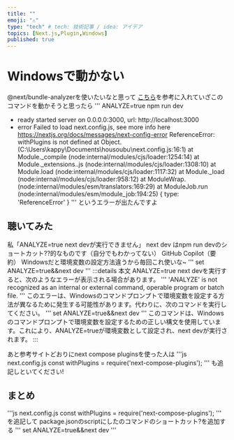 ```yaml
---
title: ""
emoji: "⚠"
type: "tech" # tech: 技術記事 / idea: アイデア
topics: [Next.js,Plugin,Windows]
published: true
---
```

# Windowsで動かない
@next/bundle-analyzerを使いたいなと思って
[こちら](https://zenn.dev/shimakaze_soft/scraps/8fcc0e9508fec9)を参考に入れていざこのコマンドを動かそうと思ったら
'''
ANALYZE=true npm run dev
- ready started server on 0.0.0.0:3000, url: http://localhost:3000
- error Failed to load next.config.js, see more info here https://nextjs.org/docs/messages/next-config-error
ReferenceError: withPlugins is not defined
    at Object.<anonymous> (C:\Users\kappy\Documents\housoubu\next.config.js:16:1)
    at Module._compile (node:internal/modules/cjs/loader:1254:14)
    at Module._extensions..js (node:internal/modules/cjs/loader:1308:10)
    at Module.load (node:internal/modules/cjs/loader:1117:32)
    at Module._load (node:internal/modules/cjs/loader:958:12)
    at ModuleWrap.<anonymous> (node:internal/modules/esm/translators:169:29)
    at ModuleJob.run (node:internal/modules/esm/module_job:194:25) {
  type: 'ReferenceError'
}
'''
というエラーが出たんですよ

## 聴いてみた
私「ANALYZE=true next devが実行できません」
next dev はnpm run devのショートカット??的なものです（自分でもわかってない）
GitHub Copilot（要約）
Windowsだと環境変数の設定方法違うから毎回これ使いな~
'''
set ANALYZE=true&&next dev
'''
:::details 本文
ANALYZE=true next devを実行すると、次のようなエラーが表示される場合があります。
'''
'ANALYZE' is not recognized as an internal or external command, operable program or batch file.
'''
このエラーは、Windowsのコマンドプロンプトで環境変数を設定する方法が異なるために発生する可能性があります。代わりに、次のコマンドを実行してください。
'''
set ANALYZE=true&&next dev
'''
このコマンドは、Windowsのコマンドプロンプトで環境変数を設定するための正しい構文を使用しています。これにより、ANALYZE=trueが環境変数として設定され、next devが実行されます。
:::

あと参考サイトどおりにnext compose pluginsを使った人は
'''js next.config.js
const withPlugins = require('next-compose-plugins');
'''
も追記しといてください!

## まとめ
'''js next.config.js
const withPlugins = require('next-compose-plugins');
'''
を追記して
package.jsonのscriptにしたのコマンドのショートカット?を追加する
'''
set ANALYZE=true&&next dev
'''